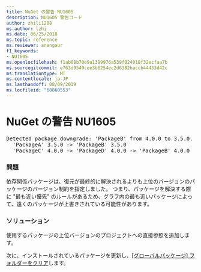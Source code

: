 ```yaml
---
title: NuGet の警告 NU1605
description: NU1605 警告コード
author: zhili1208
ms.author: lzhi
ms.date: 06/25/2018
ms.topic: reference
ms.reviewer: anangaur
f1_keywords:
- NU1605
ms.openlocfilehash: f1ab08b70e9a1399976a539f024018f32ecfaa7b
ms.sourcegitcommit: e763d9549cee3b6254ec2d6382baccb44433d42c
ms.translationtype: MT
ms.contentlocale: ja-JP
ms.lasthandoff: 08/09/2019
ms.locfileid: "68860553"
---
```

# <a name="nuget-warning-nu1605"></a>NuGet の警告 NU1605

<pre>Detected package downgrade: 'PackageB' from 4.0.0 to 3.5.0. Reference the package directly from the project to select a different version.<br/>  'PackageA' 3.5.0 -> 'PackageB' 3.5.0<br/>  'PackageC' 4.0.0 -> 'PackageD' 4.0.0 -> 'PackageB' 4.0.0</pre>

### <a name="issue"></a>問題
依存関係パッケージは、復元が最終的に解決されるよりも上位のバージョンのパッケージのバージョン制約を指定しました。 つまり、パッケージを解決する際に "最も近い優先" のルールがあるため、グラフ内の最も近いパッケージによって、遠くのパッケージが上書きされている可能性があります。

### <a name="solution"></a>ソリューション
使用するパッケージの上位バージョンのプロジェクトへの直接参照を追加します。

次に、インストールされているパッケージを更新し、[[グローバルパッケージ] フォルダーをクリア](../../consume-packages/managing-the-global-packages-and-cache-folders.md#clearing-local-folders)します。
